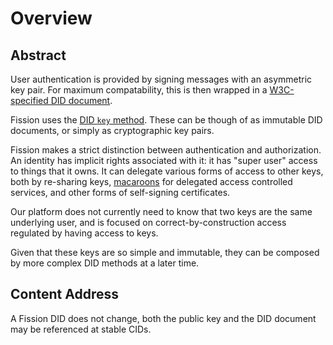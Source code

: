 # Overview

## Abstract

User authentication is provided by signing messages with an asymmetric key pair. For maximum compatability, this is then wrapped in a [W3C-specified DID document](https://www.w3.org/TR/did-core/).

Fission uses the [DID `key` method](https://digitalbazaar.github.io/did-method-key/). These can be though of as immutable DID documents, or simply as cryptographic key pairs.

Fission makes a strict distinction between authentication and authorization. An identity has implicit rights associated with it: it has "super user" access to things that it owns. It can delegate various forms of access to other keys, both by re-sharing keys, [macaroons](https://storage.googleapis.com/pub-tools-public-publication-data/pdf/41892.pdf) for delegated access controlled services, and other forms of self-signing certificates.

Our platform does not currently need to know that two keys are the same underlying user, and is focused on correct-by-construction access regulated by having access to keys.

Given that these keys are so simple and immutable, they can be composed by more complex DID methods at a later time.

## Content Address

A Fission DID does not change, both the public key and the DID document may be referenced at stable CIDs.

